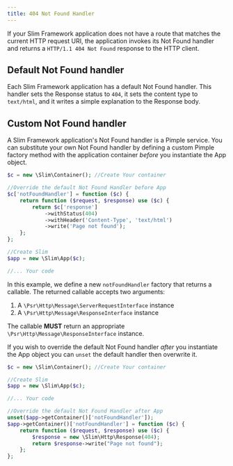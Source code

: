 ```yaml
---
title: 404 Not Found Handler
---
```


If your Slim Framework application does not have a route that matches the current HTTP request URI, the application invokes its Not Found handler and returns a `HTTP/1.1 404 Not Found` response to the HTTP client.

## Default Not Found handler

Each Slim Framework application has a default Not Found handler. This handler sets the Response status to `404`, it sets the content type to `text/html`, and it writes a simple explanation to the Response body.

## Custom Not Found handler

A Slim Framework application's Not Found handler is a Pimple service. You can substitute your own Not Found handler by defining a custom Pimple factory method with the application container *before* you instantiate the App object.

```php
$c = new \Slim\Container(); //Create Your container

//Override the default Not Found Handler before App
$c['notFoundHandler'] = function ($c) {
    return function ($request, $response) use ($c) {
        return $c['response']
            ->withStatus(404)
            ->withHeader('Content-Type', 'text/html')
            ->write('Page not found');
    };
};

//Create Slim
$app = new \Slim\App($c);

//... Your code
```

In this example, we define a new `notFoundHandler` factory that returns a callable. The returned callable accepts two arguments:

1. A `\Psr\Http\Message\ServerRequestInterface` instance
2. A `\Psr\Http\Message\ResponseInterface` instance

The callable **MUST** return an appropriate `\Psr\Http\Message\ResponseInterface` instance.

If you wish to override the default Not Found handler *after* you instantiate the App object you can `unset` the default handler then overwrite it.

```php
$c = new \Slim\Container(); //Create Your container

//Create Slim
$app = new \Slim\App($c);

//... Your code

//Override the default Not Found Handler after App
unset($app->getContainer()['notFoundHandler']);
$app->getContainer()['notFoundHandler'] = function ($c) {
    return function ($request, $response) use ($c) {
        $response = new \Slim\Http\Response(404);
        return $response->write("Page not found");
    };
};
```
